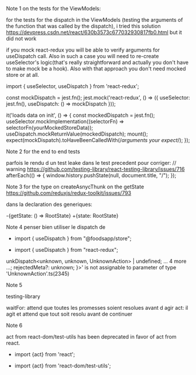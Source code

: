 Note 1 on the tests for the ViewModels:

for the tests for the dispatch in the ViewModels (testing the arguments of the function that was called by the dispatch), i tried this solution https://devpress.csdn.net/react/630b3573c677032930817fb0.html but it did not work

if you mock react-redux you will be able to verify arguments for useDispatch call. Also in such a case you will need to re-create useSelector's logic(that's really straightforward and actually you don't have to make mock be a hook). Also with that approach you don't need mocked store or <Provider> at all.

import { useSelector, useDispatch } from 'react-redux';

const mockDispatch = jest.fn();
jest.mock('react-redux', () => ({
useSelector: jest.fn(),
useDispatch: () => mockDispatch
}));

it('loads data on init', () => {
const mockedDispatch = jest.fn();
useSelector.mockImplementation((selectorFn) => selectorFn(yourMockedStoreData));
useDispatch.mockReturnValue(mockedDispatch);
mount(<Router><Clients history={historyMock} /></Router>);
expect(mockDispatch).toHaveBeenCalledWith(/_arguments your expect_/);
});

Note 2 for the end to end tests

parfois le rendu d un test leake dans le test precedent
pour corriger:
// warning https://github.com/testing-library/react-testing-library/issues/716
afterEach(() => {
window.history.pushState(null, document.title, "/");
});

Note 3 for the type on createAsnycThunk on the getState
https://github.com/reduxjs/redux-toolkit/issues/793

dans la declaration des generiques:

-{getState: () => RootState}
+{state: RootState}

Note 4 penser bien utiliser le dispatch de

- import { useDispatch } from "@foodsapp/store";

* import { useDispatch } from "react-redux";

unkDispatch<unknown, unknown, UnknownAction> | undefined; ... 4 more ...; rejectedMeta?: unknown; }>' is not assignable to parameter of type 'UnknownAction'.ts(2345)

Note 5

testing-library

waitFor: attend que toutes les promesses soient resolues avant d agir
act: il agit et attend que tout soit resolu avant de continuer

Note 6

act from react-dom/test-utils has been deprecated in favor of act from react.

- import {act} from 'react';

* import {act} from 'react-dom/test-utils';

